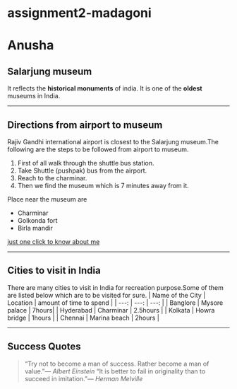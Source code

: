 # assignment2-madagoni
# Anusha
## Salarjung museum<br>

It reflects the **historical monuments** of india.
It is one of the **oldest** museums in India.

*********

## Directions from airport to museum 
Rajiv Gandhi international airport is closest to the Salarjung museum.The following are the steps to be followed from airport to museum.

1. First of all walk through the shuttle bus station.
2. Take  Shuttle (pushpak) bus from the airport.
3. Reach to the charminar.
4. Then we find the museum which is 7 minutes away from it.

Place near the museum are
* Charminar
* Golkonda fort
* Birla mandir

[just one click to know about me](AboutMe.md)

*******

## Cities to visit in India 
There are many cities to visit in India for recreation purpose.Some of them are listed below which are to be visited for sure.
| Name of the City | Location | amount of time to spend |
| ---: | ---: | ---: |
| Banglore | Mysore palace | 7hours|
| Hyderabad | Charminar | 2.5hours |
| Kolkata | Howra bridge | 1hours |
| Chennai | Marina beach | 2hours |

******

## Success Quotes
>“Try not to become a man of success. Rather become a man of value.”― *Albert Einstein*
>“It is better to fail in originality than to succeed in imitation.”― *Herman Melville*




 

